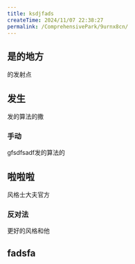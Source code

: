 ```yaml
---
title: ksdjfads
createTime: 2024/11/07 22:38:27
permalink: /ComprehensivePark/9urnx8cn/
---
```

## 是的地方
的发射点

## 发生

发的算法的撒

### 手动
gfsdfsadf发的算法的


##  啦啦啦
风格士大夫官方
### 反对法
更好的风格和他
##  fadsfa